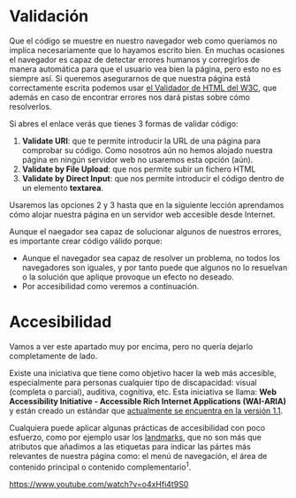 # Validación

Que el código se muestre en nuestro navegador web como queríamos no implica necesariamente que lo hayamos escrito bien. En muchas ocasiones el navegador es capaz de detectar errores humanos y corregirlos de manera automática para que el usuario vea bien la página, pero esto no es siempre así. Si queremos asegurarnos de que nuestra página está correctamente escrita podemos usar [el Validador de HTML del W3C](https://validator.w3.org/), que además en caso de encontrar errores nos dará pistas sobre cómo resolverlos.

Si abres el enlace verás que tienes 3 formas de validar código:
1. **Validate URI**: que te permite introducir la URL de una página para comprobar su código. Como nosotros aún no hemos alojado nuestra página en ningún servidor web no usaremos esta opción (aún).
2. **Validate by File Upload**: que nos permite subir un fichero HTML
3. **Validate by Direct Input**: que nos permite introducir el código dentro de un elemento **textarea**.

Usaremos las opciones 2 y 3 hasta que en la siguiente lección aprendamos cómo alojar nuestra página en un servidor web accesible desde Internet.

Aunque el naegador sea capaz de solucionar algunos de nuestros errores, es importante crear código válido porque:
* Aunque el navegador sea capaz de resolver un problema, no todos los navegadores son iguales, y por tanto puede que algunos no lo resuelvan o la solución que aplique provoque un efecto no deseado.
* Por accesibilidad como veremos a continuación.

# Accesibilidad
Vamos a ver este apartado muy por encima, pero no quería dejarlo completamente de lado.

Existe una iniciativa que tiene como objetivo hacer la web más accesible, especialmente para personas cualquier tipo de discapacidad: visual (completa o parcial), auditiva, cognitiva, etc. Esta iniciativa se llama: **Web Accessibility Initiative - Accessible Rich Internet Applications (WAI-ARIA)** y están creado un estándar que [actualmente se encuentra en la versión 1.1](https://www.w3.org/TR/wai-aria-1.1/).

Cualquiera puede aplicar algunas prácticas de accesibilidad con poco esfuerzo, como por ejemplo usar los [landmarks](https://www.w3.org/TR/wai-aria-1.1/#landmark_roles), que no son más que atributos que añadimos a las etiquetas para indicar las pártes más relevantes de nuestra página como: el menú de navegación, el área de contenido principal o contenido complementario<sup>1</sup>. 

https://www.youtube.com/watch?v=o4xHfi4t9S0